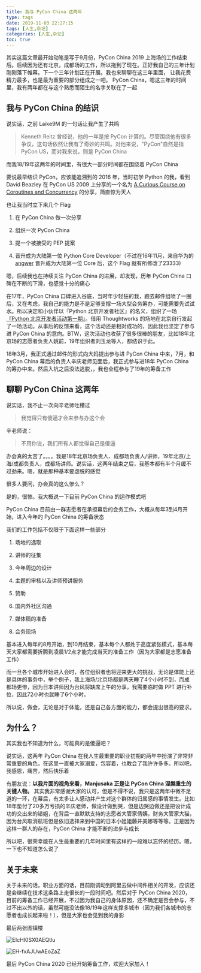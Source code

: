 ```yaml
---
title: 我与 PyCon China 这两年
type: tags
date: 2019-11-03 22:27:15
tags: [人生,杂记]
categories: [人生,杂记]
toc: true
---
```


其实这篇文章最开始动笔是写于9月份，PyCon China 2019 上海场的工作结束后。后续因为还有北京，成都场的工作，所以拖到了现在。正好我自己的三年计划刚刚落下帷幕。下一个三年计划正在开展。我也来聊聊在这三年里面，
让我花费精力最多，也是最为重要的部分组成之一吧。 PyCon China，嗯这三年的时间里，我有两年都在与这个熟悉而陌生的名字关联在了一起

<!--more-->

## 我与 PyCon China 的结识

说实话，之前 Laike9M 的一句话让我产生了共鸣

> Kenneth Reitz 曾经说，他的一年是按 PyCon 计算的。尽管围绕他有很多争议，这句话依然让我有了奇妙的共鸣。对他来说，"PyCon"自然是指 PyCon US，而对我来说，则是 PyCon China

而我18/19年这两年的时间里，有很大一部分时间都在围绕着 PyCon China

要说最早结识 PyCon，应该能追溯到的 2016 年，当时初学 Python 的我，看到 David Beazley 在 PyCon US 2009 上分享的一个名为 [A Curious Course on Coroutines and Concurrency](http://dabeaz.com/coroutines/) 的分享，简直惊为天人

也让我当时立下来几个 Flag

1. 在 PyCon China 做一次分享

2. 组织一次 PyCon China

3. 提一个被接受的 PEP 提案

4. 晋升成为大陆第一位 Python Core Developer（不过在16年11月，来自华为的 [angwer](https://github.com/zhangyangyu) 晋升成为大陆第一位 Core 后，这个 Flag 就有所修改了23333)

嗯，后续我也在持续关注 PyCon China 的进展，却发现，历年 PyCon China 口碑在不断的下滑，也感觉十分的痛心

在17年，PyCon China 口碑进入谷底，当时年少轻狂的我，跑去邮件组喷了一圈后，又在考虑，我自己的能力是不是足够支撑一场大型会务筹办，可能需要先试试水。所以决定和小伙伴以『Python 北京开发者社区』的名义，组织了一场[『Python 北京开发者活动第一期』](http://www.huodongxing.com/event/1408930902000)。借用 Thoughtworks 的场地在北京自行发起了一场活动。从事后的反馈来看，这个活动还是相对成功的，因此我也坚定了参与进 PyCon China 的意向。BTW，这次活动也收获了很多很棒的朋友，比如18年北京场的志愿者负责人姚前，19年组织者刘玉龙等人，都结识于此。

18年3月，我正式通过邮件的形式向大妈提出参与进 PyCon China 中来，7月，和 PyCon China 幕后的负责人辛庆老师见面后，我正式参与进18年 PyCon China 的筹办中来。然后入坑之后没法逃脱，，我也全程参与了19年的筹备工作

## 聊聊 PyCon China 这两年

说实话，我不止一次向辛老师吐槽过

> 我觉得只有傻逼才会来参与办这个会

辛老师说：

> 不用你说，我们所有人都觉得自己是傻逼

办会真的太苦了。。。。我是18年北京场负责人、成都场负责人/讲师，19年北京/上海/成都负责人，成都场讲师。说实话，这两年结束之后，我基本都有半个月缓不过劲来。嗯，就是那种基本要虚脱的感觉

很多人要问，办会真的这么惨么？

是的，很惨。我大概说一下目前 PyCon China 的运作模式吧

PyCon China 目前由一群志愿者在承担幕后的会务工作，大概从每年3到4月开始，进入今年的 PyCon China 的筹备状态

我们的工作包括不仅限于下面这样一些部分

1. 场地的选取

2. 讲师的征集

3. 今年周边的设计

4. 主题的审核以及讲师预讲服务

5. 赞助

6. 国内外社区沟通

7. 媒体稿的准备

8. 会务现场

基本进入每年的8月开始，到10月结束，基本每个人都处于高度紧张模式，基本每天大家都需要折腾到凌晨1/2点才能完成当天的准备工作（因为大家都是志愿准备工作）

而一旦各个城市开始进入会时，各位组织者也将迎来更大的挑战，无论是体能上还是具体的事务中，举个例子，我上海场/北京场都是两天睡了4个小时不到，而成都场更惨，因为日本讲师因为台风将缺席上午的分享，我需要临时做 PPT 进行补位，因此72小时也就睡了6个小时。

所以说，做会，无论是对于体能，还是自己各方面的能力，都会提出很高的要求。

## 为什么？

其实我也不知道为什么，可能真的是傻逼吧？

说实话，这两年 PyCon China 在我人生最重要的职业初期的两年中扮演了非常非常重要的角色，在这里一直被大家溺爱，包容着，也教会了我许许多多。所以吧，我感恩，痛苦，然后快乐着

有朋友说：**以我片面的视角来看，Manjusaka 正是让 PyCon China 涅槃重生的关键人物。** 其实我非常感谢大家的认可，但是不得不说，我只是这两年中微不足道的一环，在幕后，有太多让人感动并产生对这个群体的归属感的事情发生。比如18年垫付了20多万亏损的辛庆老师，做设计做到哭，但是边哭边做还是把设计成功的交出来的错姐，在背后一直默默支持的志愿者大管家倩姨，财务大管家大猫，因为台风取消航班但是依旧选择来到中国的日本小姐姐藤井美娜等等等。正是因为这样一群人的存在，PyCon China 才能不断的进步与成长

所以吧，很荣幸能在人生最重要的几年时间里有这样的一段难以忘怀的经历。嗯，一下也不知道怎么说了

## 关于未来

关于未来的话，职业方面的话，目前刚调动到阿里云做中间件相关的开发，应该还是会继续在技术这条路上走很长的一段时间吧。然后对于 PyCon China 2020，目前的筹备工作已经开展，不过因为我自己的身体原因，还不确定是否会参与，不过不出以外的话，虽然可能没法像18/19年这样支撑多城市（因为我们各城市的志愿者也成长起来啦！），但是大家也会见到我的身影

最后两张图镇楼

![EIcHI0SX0AEQtlu](https://user-images.githubusercontent.com/7054676/68086989-6c751600-fe8c-11e9-9d8e-8cc8f33f8019.jpeg)

![EH-fxAJUwAEoZaZ](https://user-images.githubusercontent.com/7054676/68086992-7f87e600-fe8c-11e9-9a60-f0ebfd399c03.jpeg)

最后 PyCon China 2020 已经开始筹备工作，欢迎大家加入！
